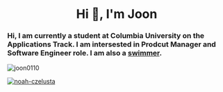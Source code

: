 <h1 align="center">Hi 👋, I'm Joon</h1>

### Hi, I am currently a student at Columbia University on the Applications Track. I am intersested in Prodcut Manager and Software Engineer role. I am also a [swimmer](https://www.swimcloud.com/swimmer/549377/).

<p align="left"> <img src="https://komarev.com/ghpvc/?username=joon0110&label=Profile%20views&color=0e75b6&style=flat" alt="joon0110" /> </p>

<p align="left"> <a href="https://www.linkedin.com/in/seungjoon-ahn-1a50aa211/" target="blank"><img src="https://img.shields.io/badge/LinkedIn-0077B5?style=for-the-badge&logo=linkedin&logoColor=white" alt="noah-czelusta" /></a> </p>
